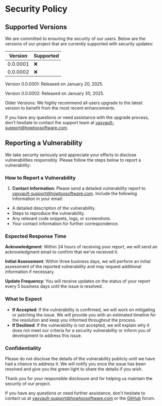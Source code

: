 # Security Policy

## Supported Versions

We are committed to ensuring the security of our users. Below are the versions of our project that are currently supported with security updates:

| Version | Supported          |
| ------- | ------------------ |
| 0.0.0001| :x:                |
| 0.0.0002| :x:                |

Version 0.0.0001: Released on January 20, 2025.

Version 0.0.0002: Released on January 30, 2025. 

Older Versions: We highly recommend all users upgrade to the latest version to benefit from the most recent enhancements.

If you have any questions or need assistance with the upgrade process, don't hesitate to contact the support team at [vaxvault-support@howtoosoftware.com](mailto:vaxvault-support@howtoosoftware.com).

## Reporting a Vulnerability

We take security seriously and appreciate your efforts to disclose vulnerabilities responsibly. Please follow the steps below to report a vulnerability:

### How to Report a Vulnerability
1. **Contact Information**: Please send a detailed vulnerability report to [vaxvault-support@howtoosoftware.com](mailto:vaxvault-support@howtoosoftware.com). Include the following information in your email:
- A detailed description of the vulnerability.
- Steps to reproduce the vulnerability.
- Any relevant code snippets, logs, or screenshots.
- Your contact information for further correspondence.

### Expected Response Time
**Acknowledgment**: Within 24 hours of receiving your report, we will send an acknowledgment email to confirm that we've received it.

**Initial Assessment**: Within three business days, we will perform an initial assessment of the reported vulnerability and may request additional information if necessary.

**Update Frequency**: You will receive updates on the status of your report every 5 business days until the issue is resolved.

### What to Expect
- **If Accepted**: If the vulnerability is confirmed, we will work on mitigating or patching the issue. We will provide you with an estimated timeline for the resolution and keep you informed throughout the process.
- **If Declined**: If the vulnerability is not accepted, we will explain why it does not meet our criteria for a security vulnerability or inform you of development to address this issue. 

### Confidentiality
Please do not disclose the details of the vulnerability publicly until we have had a chance to address it. We will notify you once the issue has been resolved and give you the green light to share the details if you wish.

Thank you for your responsible disclosure and for helping us maintain the security of our project.

If you have any questions or need further assistance, don't hesitate to contact us at [vaxvault-support@howtoosoftware.com](mailto:vaxvault-support@howtoosoftware.com) or the [GitHub](https://github.com/Henry-Cahill/VaxxVault/discussions) forum.
